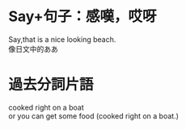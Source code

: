# Say+句子：感嘆，哎呀  
Say,that is a nice looking beach.  
像日文中的ああ  
# 過去分詞片語    
cooked right on a boat  
or you can get some food (cooked right on a boat.)  

